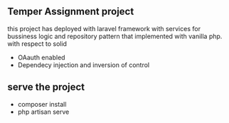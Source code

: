 ## Temper Assignment project 


this project has deployed with laravel framework with services for bussiness logic and repository pattern that implemented with vanilla php. 
with respect to solid

- OAauth enabled
- Dependecy injection and inversion of control

## serve the project
- composer install
- php artisan serve 

